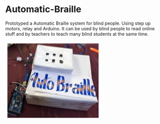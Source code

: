 # Automatic-Braille
Prototyped a Automatic Braille system for blind people. Using step up motors, relay and Arduino.
It can be used by blind people to read online stuff and by teachers to teach many blind students at the same
time.


 <img src="AutoBrialle_FinalPrototype.PNG" height="250" width="300">
